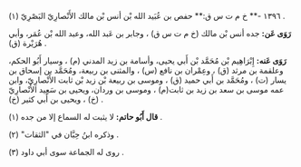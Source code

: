 ١٣٩٦ -** خ م ت س ق:** حفص بن عُبَيد الله بْن أنس بْن مالك الأَنْصارِيّ البَصْرِيّ (١) .

**رَوَى عَن:** جده أنس بْن مالك (خ م ت س ق) ، وجابر بن عَبد الله، وعبد الله بْن عُمَر، وأبي هُرَيْرة (ق) .

**رَوَى عَنه:** إِبْرَاهِيم بْن مُحَمَّد بْن أَبي يحيى، وأسامة بن زيد المدني (م) ، وسيار أَبُو الحكم، وعلقمة بن مرثد (ق) ، وعِمْران بن نافع (س) ، والمثنى بن ربيعة، ومُحَمَّد بن إسحاق بن يسار (ت) ، ومُحَمَّد بن أَبي حميد (ق) ، وموسى بن ربيعة بْن زيد بْن ثابت الأَنْصارِيّ، وابن عمه موسى بن سعد بن زيد بن ثابت(م) ، وموسى بن وردان، ويحيى بن سَعِيد الأَنْصارِيّ (خ) ، ويحيى بن أَبي كثير (خ) .

**قال أَبُو حاتم:** لا يثبت له السماع إلا من جده (١) .

وذكره ابنُ حِبَّان في "الثقات" (٢) .

روى له الجماعة سوى أبي داود (٣) .